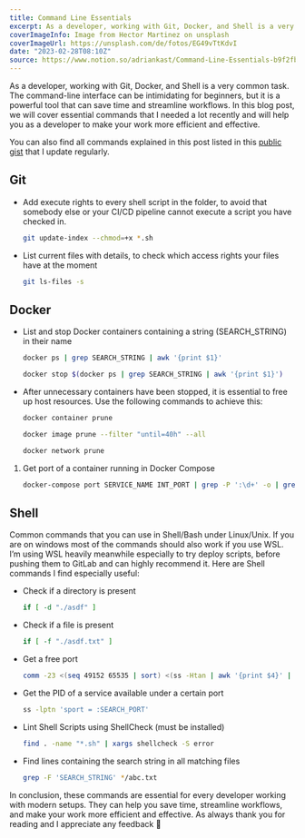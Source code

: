 ```yaml
---
title: Command Line Essentials
excerpt: As a developer, working with Git, Docker, and Shell is a very common task. The command-line interface can be intimidating for beginners, but it is a powerful tool that can save time and streamline workflows. In this blog post, we will cover essential commands that I needed a lot recently and will help you as a developer to make your work more efficient and effective.
coverImageInfo: Image from Hector Martinez on unsplash
coverImageUrl: https://unsplash.com/de/fotos/EG49vTtKdvI
date: "2023-02-28T08:10Z"
source: https://www.notion.so/adriankast/Command-Line-Essentials-b9f2fb7e9f8a4cd2988ca28a033a354b
---
```


As a developer, working with Git, Docker, and Shell is a very common task. The command-line interface can be intimidating for beginners, but it is a powerful tool that can save time and streamline workflows. In this blog post, we will cover essential commands that I needed a lot recently and will help you as a developer to make your work more efficient and effective.

You can also find all commands explained in this post listed in this [public gist](https://gist.github.com/adriankast/500c3d422261c8605a156c490fcea230) that I update regularly.

## Git

- Add execute rights to every shell script in the folder, to avoid that somebody else or your CI/CD pipeline cannot execute a script you have checked in.
    
    ```bash
    git update-index --chmod=+x *.sh
    ```
    
- List current files with details, to check which access rights your files have at the moment
    
    ```bash
    git ls-files -s
    ```
    

## Docker

- List and stop Docker containers containing a string (SEARCH_STRING) in their name
    
    ```bash
    docker ps | grep SEARCH_STRING | awk '{print $1}'
    ```
    
    ```bash
    docker stop $(docker ps | grep SEARCH_STRING | awk '{print $1}')
    ```
    
- After unnecessary containers have been stopped, it is essential to free up host resources. Use the following commands to achieve this:
    
    ```bash
    docker container prune
    ```
    
    ```bash
    docker image prune --filter "until=40h" --all
    ```
    
    ```bash
    docker network prune
    ```
    
1. Get port of a container running in Docker Compose
    
    ```bash
    docker-compose port SERVICE_NAME INT_PORT | grep -P ':\d+' -o | grep -P '\d+' -o
    ```
    

## Shell

Common commands that you can use in Shell/Bash under Linux/Unix. If you are on windows most of the commands should also work if you use WSL. I’m using WSL heavily meanwhile especially to try deploy scripts, before pushing them to GitLab and can highly recommend it. Here are Shell commands I find especially useful:

- Check if a directory is present
    
    ```bash
    if [ -d "./asdf" ]
    ```
    
- Check if a file is present
    
    ```bash
    if [ -f "./asdf.txt" ]
    ```
    
- Get a free port
    
    ```bash
    comm -23 <(seq 49152 65535 | sort) <(ss -Htan | awk '{print $4}' | cut -d':' -f2 | sort -u) | shuf | head -n 1
    ```
    
- Get the PID of a service available under a certain port
    
    ```bash
    ss -lptn 'sport = :SEARCH_PORT'
    ```
    
- Lint Shell Scripts using ShellCheck (must be installed)
    
    ```bash
    find . -name "*.sh" | xargs shellcheck -S error
    ```
    
- Find lines containing the search string in all matching files
    
    ```bash
    grep -F 'SEARCH_STRING' */abc.txt
    ```
    

In conclusion, these commands are essential for every developer working with modern setups. They can help you save time, streamline workflows, and make your work more efficient and effective. As always thank you for reading and I appreciate any feedback 🙏
